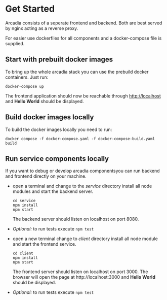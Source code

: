 # Get Started

Arcadia consists of a seperate frontend and backend. Both are best served by nginx acting as a reverse proxy.

For easier use dockerfiles for all components and a docker-compose file is supplied.

## Start with prebuilt docker images

To bring up the whole arcadia stack you can use the prebuild docker containers.
Just run:

  ```
  docker-compose up
  ```

The frontend application should now be reachable through [http://localhost](http://localhost) and **Hello World** should be displayed.

## Build docker images locally

To build the docker images locally you need to run:

  ```
  docker compose -f docker-compose.yaml -f docker-compose-build.yaml build
  ```

## Run service components locally

If you want to debug or develop arcadia componentsyou can run backend and frontend directly on your machine.

- open a terminal and change to the _service_ directory install all node modules and start the backend server.

  ```
  cd service
  npm install
  npm start
  ```

  The backend server should listen on localhost on port 8080.

- _Optional:_ to run tests execute `npm test`

- open a new terminal change to _client_ directory install all node module and start the frontend service.

  ```
  cd client
  npm install
  npm start
  ```

  The frontend server should listen on localhost on port 3000.
  The browser will open the page at http://localhost:3000 and **Hello World** should be displayed.

- _Optional:_ to run tests execute `npm test`
